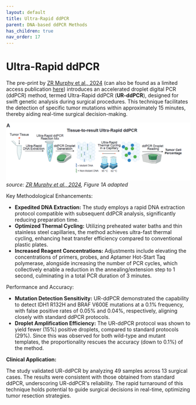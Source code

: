 ```yaml
---
layout: default
title: Ultra-Rapid ddPCR
parent: DNA-based ddPCR Methods
has_children: true
nav_order: 17
---
```


# Ultra-Rapid ddPCR

The pre-print by [ZR Murphy et al., 2024](https://pmc.ncbi.nlm.nih.gov/articles/PMC11160868/#F4) (can also be found as a limited access publication [here](https://www.cell.com/med/abstract/S2666-6340(25)00031-5?rss=yes)) introduces an accelerated droplet digital PCR (ddPCR) method, termed Ultra-Rapid ddPCR (**UR-ddPCR**), designed for swift genetic analysis during surgical procedures. This technique facilitates the detection of specific tumor mutations within approximately 15 minutes, thereby aiding real-time surgical decision-making.

![URddPCR.png](Ultra-Rapid%20ddPCR/URddPCR.png)\
*source: [ZR Murphy et al., 2024](https://pmc.ncbi.nlm.nih.gov/articles/PMC11160868/#F4), Figure 1A adapted*

Key Methodological Enhancements:

- **Expedited DNA Extraction:** The study employs a rapid DNA extraction protocol compatible with subsequent ddPCR analysis, significantly reducing preparation time.
- **Optimized Thermal Cycling:** Utilizing preheated water baths and thin stainless steel capillaries, the method achieves ultra-fast thermal cycling, enhancing heat transfer efficiency compared to conventional plastic plates.
- **Increased Reagent Concentrations:** Adjustments include elevating the concentrations of primers, probes, and Aptamer Hot-Start Taq polymerase, alongside increasing the number of PCR cycles, which collectively enable a reduction in the annealing/extension step to 1 second, culminating in a total PCR duration of 3 minutes.

Performance and Accuracy:

- **Mutation Detection Sensitivity:** UR-ddPCR demonstrated the capability to detect IDH1 R132H and BRAF V600E mutations at a 0.1% frequency, with false positive rates of 0.05% and 0.04%, respectively, aligning closely with standard ddPCR protocols.
- **Droplet Amplification Efficiency:** The UR-ddPCR protocol was shown to yield fewer (15%) positive droplets, compared to standard protocols (29%). Since this was observed for both wild-type and mutant templates, the proportionality rescues the accuracy (down to 0.1%) of the method.

**Clinical Application:**

The study validated UR-ddPCR by analyzing 49 samples across 13 surgical cases. The results were consistent with those obtained from standard ddPCR, underscoring UR-ddPCR's reliability. The rapid turnaround of this technique holds potential to guide surgical decisions in real-time, optimizing tumor resection strategies.
